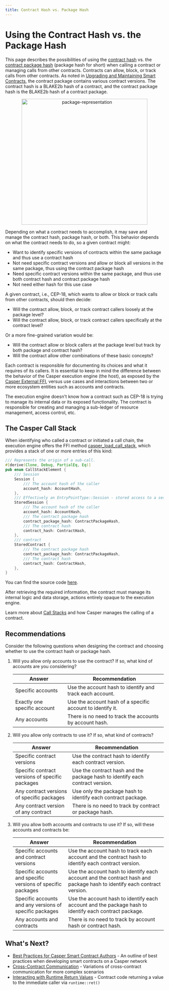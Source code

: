 ```yaml
---
title: Contract Hash vs. Package Hash
---
```




# Using the Contract Hash vs. the Package Hash

This page describes the possibilities of using the [contract hash](https://docs.rs/casper-types/3.0.0/casper_types/contracts/struct.ContractHash.html) vs. the [contract package hash](https://docs.rs/casper-types/3.0.0/casper_types/contracts/struct.ContractPackageHash.html) (package hash for short) when calling a contract or managing calls from other contracts. Contracts can allow, block, or track calls from other contracts. As noted in [Upgrading and Maintaining Smart Contracts](./upgrading-contracts.md#the-contract-package), the contract package contains various contract versions. The contract hash is a BLAKE2b hash of a contract, and the contract package hash is the BLAKE2b hash of a contract package.

<p align="center"><img src={useBaseUrl("/image/package-representation-extended.png")} alt="package-representation" width="400"/></p>

Depending on what a contract needs to accomplish, it may save and manage the contract hash, package hash, or both. This behavior depends on what the contract needs to do, so a given contract might:

- Want to identify specific versions of contracts within the same package and thus use a contract hash
- Not need specific contract versions and allow or block all versions in the same package, thus using the contract package hash
- Need specific contract versions within the same package, and thus use both contract hash and contract package hash
- Not need either hash for this use case

A given contract, i.e., CEP-18, which wants to allow or block or track calls from other contracts, should then decide:

- Will the contract allow, block, or track contract callers loosely at the package level?
- Will the contract allow, block, or track contract callers specifically at the contract level?

Or a more fine-grained variation would be:

- Will the contract allow or block callers at the package level but track by both package and contract hash?
- Will the contract allow other combinations of these basic concepts?

Each contract is responsible for documenting its choices and what it requires of its callers. It is essential to keep in mind the difference between the behavior of the Casper execution engine (the host), as exposed by the [Casper External FFI](https://docs.rs/casper-contract/latest/casper_contract/ext_ffi/), versus use cases and interactions between two or more ecosystem entities such as accounts and contracts.

The execution engine doesn't know how a contract such as CEP-18 is trying to manage its internal data or its exposed functionality. The contract is responsible for creating and managing a sub-ledger of resource management, access control, etc.

## The Casper Call Stack

When identifying who called a contract or initiated a call chain, the execution engine offers the FFI method [casper_load_call_stack](https://docs.rs/casper-contract/latest/casper_contract/ext_ffi/fn.casper_load_call_stack.html), which provides a stack of one or more entries of this kind:

```rust
/// Represents the origin of a sub-call.
#[derive(Clone, Debug, PartialEq, Eq)]
pub enum CallStackElement {
    /// Session
    Session {
        /// The account hash of the caller
        account_hash: AccountHash,
    },
    /// Effectively an EntryPointType::Session - stored access to a session.
    StoredSession {
        /// The account hash of the caller
        account_hash: AccountHash,
        /// The contract package hash
        contract_package_hash: ContractPackageHash,
        /// The contract hash
        contract_hash: ContractHash,
    },
    /// contract
    StoredContract {
        /// The contract package hash
        contract_package_hash: ContractPackageHash,
        /// The contract hash
        contract_hash: ContractHash,
    },
}
```

You can find the source code [here](https://github.com/casper-network/casper-node/blob/release-1.5.1/types/src/system/call_stack_element.rs).

After retrieving the required information, the contract must manage its internal logic and data storage, actions entirely opaque to the execution engine.

Learn more about [Call Stacks](../../concepts/callstack.md) and how Casper manages the calling of a contract.

## Recommendations

Consider the following questions when designing the contract and choosing whether to use the contract hash or package hash.

1. Will you allow only accounts to use the contract? If so, what kind of accounts are you considering?

    |Answer|Recommendation|
    |----|-----------|
    | Specific accounts | Use the account hash to identify and track each account. |
    | Exactly one specific account | Use the account hash of a specific account to identify it. |
    | Any accounts | There is no need to track the accounts by account hash. |

2. Will you allow only contracts to use it? If so, what kind of contracts?

    |Answer|Recommendation|
    |----|-----------|
    | Specific contract versions| Use the contract hash to identify each contract version. | 
    | Specific contract versions of specific packages| Use the contract hash and the package hash to identify each contract version. | 
    | Any contract versions of specific packages| Use only the package hash to identify each contract package. | 
    | Any contract version of any contract| There is no need to track by contract or package hash. | 

3. Will you allow both accounts and contracts to use it? If so, will these accounts and contracts be:

    |Answer|Recommendation|
    |----|-----------|
    |  Specific accounts and contract versions | Use the account hash to track each account and the contract hash to identify each contract version. |
    |  Specific accounts and specific versions of specific packages | Use the account hash to identify each account and the contract hash and package hash to identify each contract version. |
    |  Specific accounts and any versions of specific packages | Use the account hash to identify each account and the package hash to identify each contract package. |
    |  Any accounts and contracts | There is no need to track by account hash or contract hash. |

## What's Next?

- [Best Practices for Casper Smart Contract Authors](./best-practices.md) - An outline of best practices when developing smart contracts on a Casper network
- [Cross-Contract Communication](../../resources/advanced/cross-contract.md) - Variations of cross-contract communication for more complex scenarios
- [Interacting with Runtime Return Values](../../resources/advanced/return-values-tutorial.md) - Contract code returning a value to the immediate caller via `runtime::ret()`
